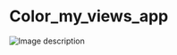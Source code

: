 # Color_my_views_app
![Image description](https://user-images.githubusercontent.com/47813702/81248628-6b3ec480-903a-11ea-9433-8397256c8d3f.jpg)


